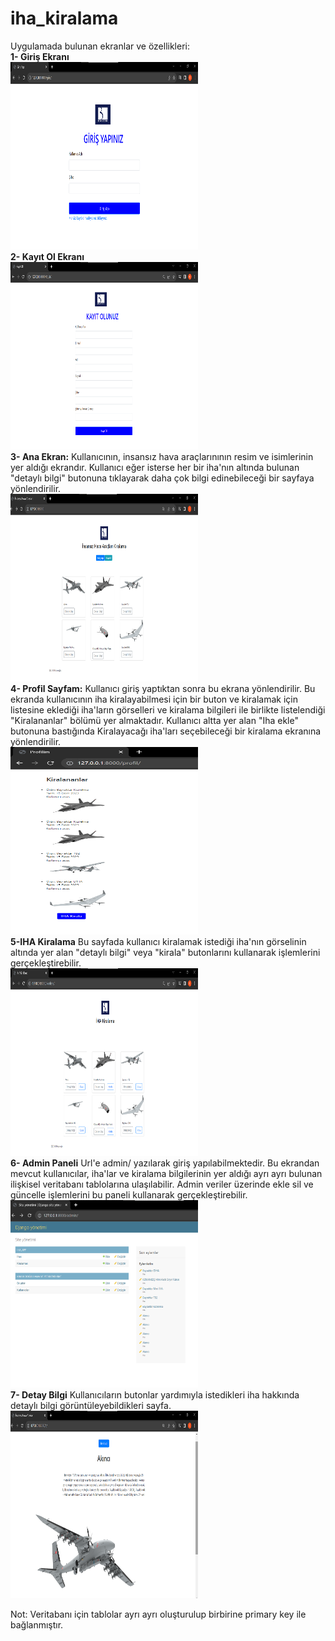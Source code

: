 # iha_kiralama

Uygulamada bulunan ekranlar ve özellikleri:  
**1- Giriş Ekranı**     
<img src="gorseller/giris.png" width = "300" height="300">  
**2- Kayıt Ol Ekranı**  
<img src="gorseller/kayit.png" width = "300" height="300">  
**3- Ana Ekran:** Kullanıcının, insansız hava araçlarınının resim ve isimlerinin yer aldığı ekrandır. Kullanıcı eğer isterse her bir iha'nın altında bulunan "detaylı bilgi" butonuna tıklayarak daha çok bilgi edinebileceği bir sayfaya yönlendirilir.   
<img src="gorseller/ana_sayfa.png" width = "300" height="300">  
**4- Profil Sayfam:** Kullanıcı giriş yaptıktan sonra bu ekrana yönlendirilir. Bu ekranda kullanıcının iha kiralayabilmesi için bir buton ve kiralamak için listesine eklediği iha'ların görselleri ve kiralama bilgileri ile birlikte listelendiği "Kiralananlar" bölümü yer almaktadır. Kullanıcı altta yer alan "Iha ekle" butonuna bastığında Kiralayacağı iha'ları seçebileceği bir kiralama ekranına yönlendirilir.    
<img src="gorseller/profil.png" width = "300" height="300">  
**5-IHA Kiralama** Bu sayfada kullanıcı kiralamak istediği iha'nın görselinin altında yer alan "detaylı bilgi" veya "kirala" butonlarını kullanarak işlemlerini gerçekleştirebilir.   
<img src="gorseller/kiralama.png" width = "300" height="300">  
**6- Admin Paneli** Url'e admin/ yazılarak giriş yapılabilmektedir. Bu ekrandan mevcut kullanıcılar, iha'lar ve kiralama bilgilerinin yer aldığı ayrı ayrı bulunan ilişkisel veritabanı tablolarına ulaşılabilir. Admin veriler üzerinde ekle sil ve güncelle işlemlerini bu paneli kullanarak gerçekleştirebilir.    
<img src="gorseller/admin_panel.png" width = "300" height="300">  
**7- Detay Bilgi** Kullanıcıların butonlar yardımıyla istedikleri iha hakkında detaylı bilgi görüntüleyebildikleri sayfa.  
<img src="gorseller/detay.png" width = "300" height="300">    

Not: Veritabanı için tablolar ayrı ayrı oluşturulup birbirine primary key ile bağlanmıştır.

